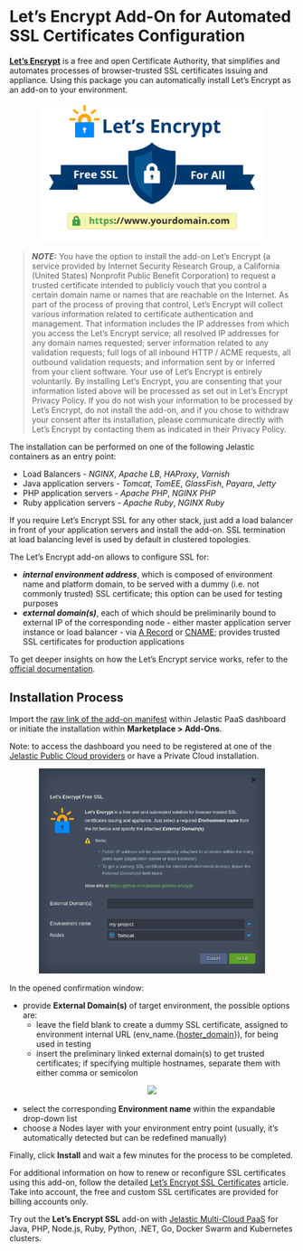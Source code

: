 # Let’s Encrypt Add-On for Automated SSL Certificates Configuration

**[Let’s Encrypt](https://letsencrypt.org/)** is a free and open Certificate Authority, that simplifies and automates processes of browser-trusted SSL certificates issuing and appliance. Using this package you can automatically install Let’s Encrypt as an add-on to your environment.

<p align="center"> 
<img src="https://github.com/jelastic-jps/lets-encrypt/blob/master/images/letsencrypt-jelastic-ssl.png" width="400">
</p>

> **_NOTE:_** You have the option to install the add-on Let’s Encrypt (a service provided by Internet Security Research Group, a California (United States) Nonprofit Public Benefit Corporation) to request a trusted certificate intended to publicly vouch that you control a certain domain name or names that are reachable on the Internet. As part of the process of proving that control, Let’s Encrypt will collect various information related to certificate authentication and management. That information includes the IP addresses from which you access the Let’s Encrypt service; all resolved IP addresses for any domain names requested; server information related to any validation requests; full logs of all inbound HTTP / ACME requests, all outbound validation requests; and information sent by or inferred from your client software.
  Your use of Let’s Encrypt is entirely voluntarily. By installing Let’s Encrypt, you are consenting that your information listed above will be processed as set out in Let’s Encrypt Privacy Policy. If you do not wish your information to be processed by Let’s Encrypt, do not install the add-on, and if you chose to withdraw your consent after its installation, please communicate directly with Let’s Encrypt by contacting them as indicated in their Privacy Policy.

The installation can be performed on one of the following Jelastic containers as an entry point:
* Load Balancers - _NGINX_, _Apache LB_, _HAProxy_, _Varnish_
* Java application servers - _Tomcat_, _TomEE_, _GlassFish_, _Payara_, _Jetty_
* PHP application servers - _Apache PHP_, _NGINX PHP_
* Ruby application servers - _Apache Ruby_, _NGINX Ruby_

If you require Let’s Encrypt SSL for any other stack, just add a load balancer in front of your application servers and install the add-on. SSL termination at load balancing level is used by default in clustered topologies.

The Let’s Encrypt add-on allows to configure SSL for:
* **_internal environment address_**, which is composed of environment name and platform domain, to be served with a dummy (i.e. not commonly trusted) SSL certificate; this option can be used for testing purposes
* **_external domain(s)_**, each of which should be preliminarily bound to external IP of the corresponding node - either master application server instance or load balancer - via [A Record](https://docs.jelastic.com/a-records-domain-names) or [CNAME](https://docs.jelastic.com/custom-domain-via-cname); provides trusted SSL certificates for production applications

To get deeper insights on how the Let’s Encrypt service works, refer to the [official documentation](https://letsencrypt.org/how-it-works/).

## Installation Process

Import the [raw link of the add-on manifest](https://raw.githubusercontent.com/jelastic-jps/lets-encrypt/master/manifest.jps) within Jelastic PaaS dashboard or initiate the installation within **Marketplace > Add-Ons**.

Note: to access the dashboard you need to be registered at one of the [Jelastic Public Cloud providers](https://jelastic.com/install-application/?manifest=https://raw.githubusercontent.com/jelastic-jps/lets-encrypt/master/manifest.jps&keys=app.jelastic.eapps.com;app.cloud.hostnet.nl;app.jelastichosting.nl;app.appengine.flow.ch;app.jelasticlw.com.br;app.mircloud.host;app.jcs.opusinteractive.io;app.paas.quarinet.eu) or have a Private Cloud installation.

<p align="center"> 
<img src="https://github.com/jelastic-jps/lets-encrypt/blob/master/images/install-letsencrypt-ssl.png" width="400">
</p>

In the opened confirmation window:
* provide **External Domain(s)** of target environment, the possible options are:
  * leave the field blank to create a dummy SSL certificate, assigned to environment internal URL (env_name.{[hoster_domain](https://docs.jelastic.com/jelastic-hoster-info)}), for being used in testing
  * insert the preliminary linked external domain(s) to get trusted certificates; if specifying multiple hostnames, separate them with either comma or semicolon
<p align="center">
<img src="https://github.com/jelastic-jps/lets-encrypt/blob/master/images/separate-domains.png" width="400">
</p>

* select the corresponding **Environment name** within the expandable drop-down list 
* choose a Nodes layer with your environment entry point (usually, it’s automatically detected but can be redefined manually)

Finally, click **Install** and wait a few minutes for the process to be completed.

For additional information on how to renew or reconfigure SSL certificates using this add-on, follow the detailed [Let’s Encrypt SSL Certificates](https://jelastic.com/blog/free-ssl-certificates-with-lets-encrypt/) article.
Take into account, the free and custom SSL certificates are provided for billing accounts only.

Try out the **Let’s Encrypt SSL** add-on with [Jelastic Multi-Cloud PaaS](https://jelastic.com/) for Java, PHP, Node.js, Ruby, Python, .NET, Go, Docker Swarm and Kubernetes clusters.
